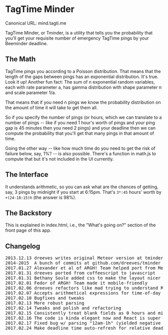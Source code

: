 # TagTime Minder

Canonical URL: mind.tagti.me

TagTime Minder, or Tminder, is a utility that tells you the probability that 
you'll get your requisite number of emergency TagTime pings by your Beeminder 
deadline.

## The Math

TagTime pings you according to a Poisson distribution.
That means that the length of the gaps between pings has an exponential
distribution.
It's true. Look it up!
Another fun fact:
The sum of n exponential random variables, each with rate parameter a, 
has gamma distribution with shape parameter n and scale parameter 1/a.

That means that if you need n pings we know the probability distribution on the 
amount of time it will take to get them all.

So if you specify the number of pings (or hours, which we can translate to a 
number of pings -- like if you need 1 hour's worth of pings and your ping gap 
is 45 minutes then you need 2 pings) and your deadline then we can compute the 
probability that you'll get that many pings in that amount of time.

Going the other way -- like how much time do you need to get the risk of 
failure below, say, 1%? -- is also possible.
There's a function in math.js to compute that but it's not included in the UI
currently.

## The Interface

It understands arithmetic, so you can ask what are the chances of getting, 
say, 3 pings by midnight if you start at 6:15pm.
That's `3*:45` hours' worth by `+(24-18:15)h` (the answer is 98%).

## The Backstory

This is explained in index.html, i.e., the "What's going on?" section of the 
front page of this app.

## Changelog

<pre>
2013.12.13 dreeves writes original Meteor version at tminder.meteor.com  
2014-2015  A bunch of commits at github.com/dreeves/tminder  
2017.01.27 Alexander et al of ARGH! Team helped port from Meteor to Gomix  
2017.01.31 dreeves ported from coffeescript to javascript  
2017.01.31 Bethany Soule added css to make the layout nicer  
2017.02.01 Fedor of ARGH! Team made it mobile-friendly  
2017.02.06 dreeves refactors like mad trying to understand React  
2017.02.07 Accepts arithmetical expressions for time-of-day  
2017.02.10 Bugfixes and tweaks  
2017.02.13 More robust parsing  
2017.02.14 Tweaks and polish and refactoring  
2017.02.15 Consistently treat blank fields as 0 hours and midnight, resp.  
2017.02.16 The code is kinda elegant now and React is super nifty  
2017.02.17 Fixed bug w/ parsing "12am-1h" (yielded negative time not 11pm)  
2017.02.24 Make deadline time auto-refresh for relative deadlines  
</pre>
